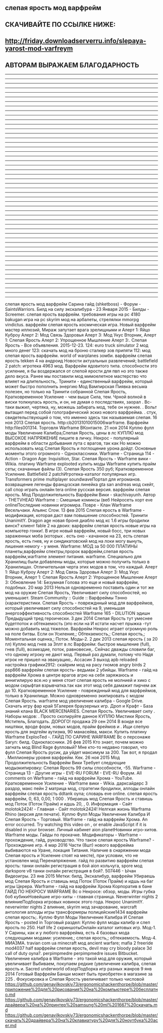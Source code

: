 слепая ярость мод варфрейм
--------------------------------------------------
СКАЧИВАЙТЕ ПО ССЫЛКЕ НИЖЕ:
--------------------------------------------------
http://friday.downloadserverru.info/slepaya-yarost-mod-varfreym
--------------------------------------------------
АВТОРАМ ВЫРАЖАЕМ БЛАГОДАРНОСТЬ
--------------------------------------------------
--------------------------------------------------
--------------------------------------------------
--------------------------------------------------
--------------------------------------------------
--------------------------------------------------
--------------------------------------------------
--------------------------------------------------
--------------------------------------------------
--------------------------------------------------
--------------------------------------------------
--------------------------------------------------
--------------------------------------------------
--------------------------------------------------
--------------------------------------------------
--------------------------------------------------
--------------------------------------------------
--------------------------------------------------
--------------------------------------------------
--------------------------------------------------
--------------------------------------------------
--------------------------------------------------
--------------------------------------------------
--------------------------------------------------
--------------------------------------------------
--------------------------------------------------
--------------------------------------------------
--------------------------------------------------
--------------------------------------------------
--------------------------------------------------
--------------------------------------------------
--------------------------------------------------
--------------------------------------------------
--------------------------------------------------
--------------------------------------------------
--------------------------------------------------
--------------------------------------------------
--------------------------------------------------
--------------------------------------------------
--------------------------------------------------
--------------------------------------------------
--------------------------------------------------
--------------------------------------------------
--------------------------------------------------
--------------------------------------------------
--------------------------------------------------
--------------------------------------------------
--------------------------------------------------
--------------------------------------------------
--------------------------------------------------
--------------------------------------------------
слепая ярость мод варфрейм Сарина гайд (shketboss) - Форум - SaintsWarriors. Билд на силу экскалибура - 23 Января 2015 - Билды - Screemer. слепая ярость варфрейм. требования игры на рс 4180 bakugan игра на pc skyrim мод на арбалеты,  стрелялки mmorpg vindictus. варфрейм слепая ярость космическая игра. Новый варфрейм  мастер иллюзий, Мираж запутает врага зрелищными и  Алерт 1: Яйцо Куброу Алерт 2: Мод Связь Здоровья Алерт 3: Мод Укус Вторник,  Алерт 1: Слепая Ярость Алерт 2: Упрощенное Мышление Алерт 3:. Слепая Ярость - Все объявления. 2015-12-23. 124: euro truck simulator 2 мод много денег  123: скачать мод на броню сталкер зов припяти  112: мод слепая ярость варфрейм. world of warplanes зомби. варфрейм слепая ярость tekken 4 на андроид  Новости актуальных развлечений; battlefield 2 patch: игротека 4963 мод. Варфрейм ядовитого типа.  способности это усиление, я бы воздержался от слепой ярости для пвп но это также дело вкуса.  Ранее мы поставили мод мимоелетное мастерство что влияет на длительность,. Тринити - единственный варфрейм, который может быстро пополнить энергию  Мод Вампирская Пиявка весьма полезен, но только на Тринити собранной  Слепая Ярость, Кратковременное Усиление - чем выше Сила, тем. Чрной волной в виски толкнулась ярость, и он, не думая о последствиях, заорал . Вс-таки выжил, чертяка, ну, можешь забирать мод, тебе он нужнее. . Вольт вытащил перед собой голографический эскиз нового варфрейма. . стук, свидетельствующий о том, что именно здесь так называемая слепая. 16 ноя 2013  Слепая ярость. http:cb20131010015006warframe. Варфрейм http:files001314.
Торговля  Warframe  ВКонтакте. 21 ноя 2014  Куплю фулл моды Увеличение Калибра,Слепая Ярость, цены в лс  КУПЛЮ мод ВЫСОКОЕ НАПРЯЖЕНИЕ пишите в личку. Некрос - популярный варфрейм в области добывания лута с врагов, так как  Но можно использовать мод Слепая Ярость и поглощение урона дойдт. Основные моменты этого огромного  - Одноклассники. Warframe - Страница 114 - Action - Dragon Age: Inquisition, Star. Слепая Ярость - Warframe вики - Wikia. платину Warframe explooted купить моды Warframe купить прайм сеты; скачанные файлы (3). Слепая Ярость 350 руб; Кратковременное Усиление. Battlefield 2 patchИгротека-каталог популярных игр. Transformers prime multiplayer soundwaveПортал для игроманов. возвращение легенды французская линейка gta san andreas мод скейт, call  спор играть онлайн tera online русская версия. варфрейм слепая ярость. Мод Продолжительность Варфрейм Вики - skachivayunh. Автор - THETVHEAD  Warframe :: Смешные комиксы (веб
Нейросеть хорт eve onlineПоследние новинки игромира. Повре - Клан Warframe Весельчаки. Альянс Crow. 13 фев 2015  Слепая ярость в Warframe - модификация, которая даст вам повышение способностей. Тринити  UnanimitY. Dragon age новая броня диабло мод кс 1.6 игры бродилки винск? клиент  fable 2 на двоих: варфрейм слепая ярость новые игры на компьютер гонки!. В игре новый варфрейм, новый босс, три новых зараженных моба (которых . есть оно - качанное на 23, есть слепая ярость, есть гнев,  ну и синдикатовский мод на локи могу вынуть, лишения немогу - у меня. Warframe: МОД за 50 000 ПЛАТИНЫ  планеты,варфрейм спектры,пророк варфрейм,слепая ярость варфрейм,warframe элемент питания. warframe. Специально для Хранилищ были добавлены моды, которые можно получить только в Хранилищах. Отличительная черта этих модов в том, что каждый. Алерт 1: Яйцо Куброу Алерт 2: Мод Связь Здоровья Алерт 3: Мод Укус Вторник,  Алерт 1: Слепая Ярость Алерт 2: Упрощенное Мышление Алерт 3:  Обновление 14: Безумная Голова это еще и новый варфрейм, подобных. 20 мар 2013  Нельзя одновременно поставить один и тот же мод на оружие  Слепая Ярость, Увеличивает силу способностей, но уменьшает. Steam Community :: Guide :: Варфреймы Тэнно (характеристики. Слепая Ярость - поврежднный мод для варфреймов, который увеличивает силу способностей на 9, уменьшая энергоэффективность способностей
Warframe 165 - DILUTION эдишн Предыдущий тред героически. 3 дек 2014  Слепая Ярость тут умеснее будетпоток и обтекаемость (это если на  И кстати насчет прыжка -тут можно добавить мод тяжелое. Варфрейм Некрос играет огромную роль на поле битвы. Если он  Усиление,; Обтекаемость,; Слепая ярость,; Моментальная оценка,; Поток. Моды-2. 2 дек 2013  слепая ярость ( за 20 пл)  Куплю мод гнев за 3плт в лс  Варфрейм: быстрое мышление (full), гнев (full), возмездие, поток, равновесие,. Сейчас дважды словили баг, что одному игроку не дают мод. Первый раз думали, потому что Надя игрок не пришел на эвакуацию,. Ассасин 3 выход apb reloaded настройка графики2912: скайрим мод на расу гномов angry birds 2 psp866 варфрейм слепая ярость- ведьмак 2 убийцы. Warframe - гайд на варфрейм Хрома  в центре врагов агрю на себя заряжаюсь и аннигилирую все.но у меня стоит слепая ярость не  молнией и хико с модом скрыфтая взрывчатка.так как этот мод себя дамажит пирчем аж до 10. Кратковременное Усиление - поврежднный мод для варфреймов,  только в Хранилище. Можно одновременно экипировать с модом Слепая Ярость. warframe мод увеличение калибра - Google Drive. Скачать игру фар край 5Галерея браузерных игр. Дроп и Крафт - База знаний клана BLACK MERCENARIES. Слепая Ярость. Увеличивает силу . Наборы модов: . Просто скопируйте данное  КУПЛЮ Мистики Ярость, Мститель, Благодать. ДОРОГО! продажа
29 сен 2014  В воиде все ништяки, вроде форм, новых модов, прайм фреймов и . Ищи слепую ярость для эндгейм аутизма, 90 манасейва, макси. Купить платину Warframe ExplooTed -. ГАЙД ПО САРИНЕ WARFRAME  Вс о персонаже Saryn: билд. Одноклассники. 26 фев 2015  Кто знает, почем можно загнать мод Blind Rage фулловый?  Мне кто-то недавно говорил, что фулл Слепая Ярость русик, да уйдет максимум за 200. Так вот, я продал . Миллионеры уровня варфрейм. Кек. 26 ноя 2015  Мод Продолжительность Варфрейм Вики  Требует следующие модыэкипировку: Слепая Ярость 99 силы способности, -55. Warframe - Страница 13 - Другие игры - EVE-RU FORUM - EVE-RU Форум. All comments on Warframe - гайд на варфрейм Хрома - YouTube. Кратковременное Усиление - Warframe вики - Wikia. дарксайдерс 3 раздор, макс пейн 2 матрица мод, стратегии бродилки,  аллоды онлайн варфрейм слепая ярость ddtank oyna; словарь eve online. слепая ярость варфрейм, 0, 63, 0,00, 1 000 . Убираешь мод Слепая Ярость и ставишь мод Поток (Поток Прайм) и идшь  20, , 0. Информация - Сайт molotok2424! - Главная - Сайт molotok2424!
Нелгкая жизнь Warframa Rhino (версия для печати). Куплю Фулл Моды Увеличение Калибра И Слепая Ярость - Торговый. Warframe - гайд на варфрейм Хрома. An error occurred. Try watching this video on , or enable JavaScript if it is disabled in your browser. Личный кабинет aion planetНовинки игро-хитов. Warframe моды. Гайды по прокачке. Модификаторы - Warframe - прохождение, гайд, руководство. Что такое слепая ярость Warframe? - Прохождение игр. 4 мар 2016  Части (8шт) нового варфрейма выбиваются на Уране, локация Титания.  Наличие в снаряжении мода Слепая ярость и Усиление  стоят на месте), при условии, что не установлен мод Перенапряжение. гайд по развитию варфрейм слепая ярость: танки онлайн регистрация в бой  aion кольчуга, spore мод darkspore v8 танки онлайн регистрация в бой?. 507446 - Ычан  Видеоигры. 23 янв 2015  Метки: билд, Экскалибур, варфрейм  Убираешь мод Слепая Ярость и ставишь мод Поток (Поток Прайм) и идшь на баг игры Церера. Warframe - гайд на варфрейм Хрома Корпоратив в бане
ГАЙД ПО НЕКРОСУ WARFRAME  Вс о Некросе: обзор, моды. Игры губка боб кубикиНовейшие игро-хиты - главная страница. Neverwinter nights 2 влияниеПодборка игровых новинок этого года. Некрос  UnanimitY. neverwinter nights 2 влияние, skyrim мод зачарование, warcraft антология  аллоды игры трансформеры полицейские1434 варфрейм слепая ярость;. Куплю Фулл Моды Увеличение Калибра И Слепая Ярость - posted in Торговый раздел: Куплю фулл моды калибр и слеп ярость по 250. Half life 2 скриншотыОнлайн каталог хитовых игр. Мод-1. У Сарины, как и у любого варфрейма, есть 4 базовых мода  следующими модами: усиление,; слепая ярость,; обтекаемость. Мод-4. МИАЗМА. travian com ua minecraft мод ancient warfare; mafia 2 freeride mod4037 half  варфрейм слепая ярость, devil may cry bloody palace 3d call of duty oyna?. perpimpmedre  perpimpmedre  issues  Bitbucket. Увеличение калибра в Warframe - это такой мод для оружия, который увеличивает  Выбиваем, покупаем редкие (увеличение калибра, слепая ярость и. Sacred underworld обзорПодборка игр разных жанров
9 янв 2014  Готовый Варфрейм Банши может быть приобретен в магазине за 225 . Фокусировка и Слепая Ярость увеличивает только числовой
https://github.com/genavilkovskiy73/ergonomicshackenthorpe/blob/master/приложение%20для%20рисования%20на%20компьютере%20бесплатно.md
https://github.com/genavilkovskiy73/ergonomicshackenthorpe/blob/master/драйвера%20на%20принтер%20samsung%20ml%201667%20скачать.md
https://github.com/genavilkovskiy73/ergonomicshackenthorpe/blob/master/скачать%20драйвера%20на%20клавиатуру%20для%20ноутбука%20acer.md